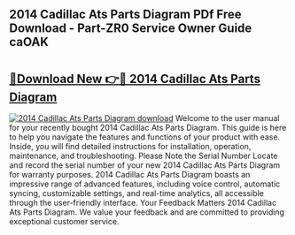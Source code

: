 ## 2014 Cadillac Ats Parts Diagram PDf Free Download - Part-ZR0 Service Owner Guide caOAK

# <h2><a href="http://dfsxw4o.blite.top/?on=2014+Cadillac+Ats+Parts+Diagram">🔗Download New 👉🔴 2014 Cadillac Ats Parts Diagram</a></h2>

[![2014 Cadillac Ats Parts Diagram download](https://i.imgur.com/lujVjoI.png)](http://dfsxw4o.blite.top/?on=2014+Cadillac+Ats+Parts+Diagram)
Welcome to the user manual for your recently bought 2014 Cadillac Ats Parts Diagram. This guide is here to help you navigate the features and functions of your product with ease. Inside, you will find detailed instructions for installation, operation, maintenance, and troubleshooting. Please Note the Serial Number Locate and record the serial number of your new 2014 Cadillac Ats Parts Diagram for warranty purposes. 2014 Cadillac Ats Parts Diagram boasts an impressive range of advanced features, including voice control, automatic syncing, customizable settings, and real-time analytics, all accessible through the user-friendly interface. Your Feedback Matters 2014 Cadillac Ats Parts Diagram. We value your feedback and are committed to providing exceptional customer service.
